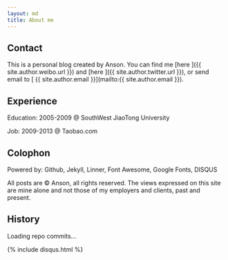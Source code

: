 ```yaml
---
layout: md
title: About me
---
```


## Contact

This is a personal blog created by Anson. You can find me [here <i class="icon-weibo"></i>]({{ site.author.weibo.url }}) and [here <i class="icon-twitter"></i>]({{ site.author.twitter.url }}), or send email to [<i class="icon-envelope"></i> {{ site.author.email }}](mailto:{{ site.author.email }}).

## Experience

Education: 2005-2009 @ SouthWest JiaoTong University

Job: 2009-2013 @ Taobao.com

## Colophon

Powered by: Github, Jekyll, Linner, Font Awesome, Google Fonts, DISQUS

All posts are © Anson, all rights reserved. The views expressed on this site are mine alone and not those of my employers and clients, past and present.

## History

<p class="js_github_commits" data-repo="anson0370/anson0370.github.com" data-limit="5" data-title="Blog commits">
  Loading repo commits...
</p>

{% include disqus.html %}
